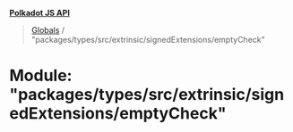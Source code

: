 **[Polkadot JS API](../README.md)**

> [Globals](../globals.md) / "packages/types/src/extrinsic/signedExtensions/emptyCheck"

# Module: "packages/types/src/extrinsic/signedExtensions/emptyCheck"
